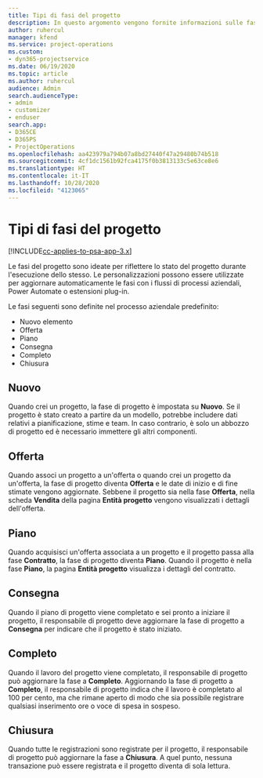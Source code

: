 ```yaml
---
title: Tipi di fasi del progetto
description: In questo argomento vengono fornite informazioni sulle fasi di progetto.
author: ruhercul
manager: kfend
ms.service: project-operations
ms.custom:
- dyn365-projectservice
ms.date: 06/19/2020
ms.topic: article
ms.author: ruhercul
audience: Admin
search.audienceType:
- admin
- customizer
- enduser
search.app:
- D365CE
- D365PS
- ProjectOperations
ms.openlocfilehash: aa423979a794b07a8bd27440f47a29480b74b518
ms.sourcegitcommit: 4cf1dc1561b92fca4175f0b3813133c5e63ce8e6
ms.translationtype: HT
ms.contentlocale: it-IT
ms.lasthandoff: 10/28/2020
ms.locfileid: "4123065"
---
```

# <a name="project-stage-types"></a>Tipi di fasi del progetto 

[!INCLUDE[cc-applies-to-psa-app-3.x](../includes/cc-applies-to-psa-app-3x.md)]

Le fasi del progetto sono ideate per riflettere lo stato del progetto durante l'esecuzione dello stesso. Le personalizzazioni possono essere utilizzate per aggiornare automaticamente le fasi con i flussi di processi aziendali, Power Automate o estensioni plug-in.

Le fasi seguenti sono definite nel processo aziendale predefinito:

- Nuovo elemento
- Offerta
- Piano
- Consegna
- Completo
- Chiusura 

## <a name="new"></a>Nuovo

Quando crei un progetto, la fase di progetto è impostata su **Nuovo**. Se il progetto è stato creato a partire da un modello, potrebbe includere dati relativi a pianificazione, stime e team. In caso contrario, è solo un abbozzo di progetto ed è necessario immettere gli altri componenti.

## <a name="quote"></a>Offerta

Quando associ un progetto a un'offerta o quando crei un progetto da un'offerta, la fase di progetto diventa **Offerta** e le date di inizio e di fine stimate vengono aggiornate. Sebbene il progetto sia nella fase **Offerta**, nella scheda **Vendita** della pagina **Entità progetto** vengono visualizzati i dettagli dell'offerta.

## <a name="plan"></a>Piano

Quando acquisisci un'offerta associata a un progetto e il progetto passa alla fase **Contratto**, la fase di progetto diventa **Piano**. Quando il progetto è nella fase **Piano**, la pagina **Entità progetto** visualizza i dettagli del contratto.

## <a name="deliver"></a>Consegna

Quando il piano di progetto viene completato e sei pronto a iniziare il progetto, il responsabile di progetto deve aggiornare la fase di progetto a **Consegna** per indicare che il progetto è stato iniziato.

## <a name="complete"></a>Completo 

Quando il lavoro del progetto viene completato, il responsabile di progetto può aggiornare la fase a **Completo**. Aggiornando la fase di progetto a **Completo**, il responsabile di progetto indica che il lavoro è completato al 100 per cento, ma che rimane aperto di modo che sia possibile registrare qualsiasi inserimento ore o voce di spesa in sospeso.

## <a name="close"></a>Chiusura

Quando tutte le registrazioni sono registrate per il progetto, il responsabile di progetto può aggiornare la fase a **Chiusura**. A quel punto, nessuna transazione può essere registrata e il progetto diventa di sola lettura.
